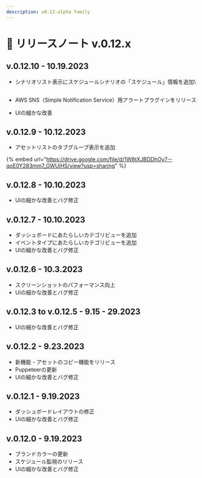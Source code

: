```yaml
---
description: v0.12-alpha family
---
```


# 🔖 リリースノート v.0.12.x

## v.0.12.10 - 10.19.2023

*   シナリオリスト表示にスケジュールシナリオの「スケジュール」情報を追加\


    <figure><img src="../../../../../.gitbook/assets/Screenshot 2023-10-19 at 21.51.11.png" alt=""><figcaption></figcaption></figure>
* AWS SNS（Simple Notification Service）用アラートプラグインをリリース
* UIの細かな改善

## v.0.12.9 - 10.12.2023

* アセットリストのタブグループ表示を追加

{% embed url="https://drive.google.com/file/d/1W8tXJBDDhOy7--qoE0Y283mm7_GWUiHS/view?usp=sharing" %}

## v.0.12.8 - 10.10.2023

* UIの細かな改善とバグ修正

## v.0.12.7 - 10.10.2023

* ダッシュボードにあたらしいカテゴリビューを追加
* イベントタイプにあたらしいカテゴリビューを追加
* UIの細かな改善とバグ修正

## v.0.12.6 - 10.3.2023

* スクリーンショットのパフォーマンス向上
* UIの細かな改善とバグ修正

## v.0.12.3 to v.0.12.5 - 9.15 - 29.2023

* UIの細かな改善とバグ修正

## v.0.12.2 - 9.23.2023

* 新機能 - アセットのコピー機能をリリース
* Puppeteerの更新
* UIの細かな改善とバグ修正

## v.0.12.1 - 9.19.2023&#x20;

* ダッシュボードレイアウトの修正
* UIの細かな改善とバグ修正

## v.0.12.0 - 9.19.2023&#x20;

* ブランドカラーの更新
* スケジュール監視のリリース
* UIの細かな改善とバグ修正

